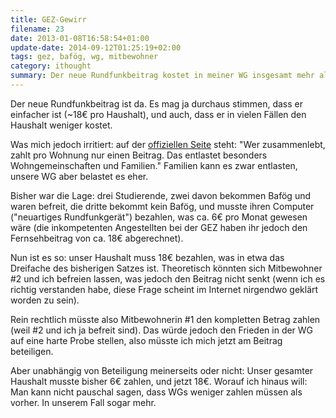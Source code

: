 ```yaml
---
title: GEZ-Gewirr
filename: 23
date: 2013-01-08T16:58:54+01:00
update-date: 2014-09-12T01:25:19+02:00
tags: gez, bafög, wg, mitbewohner
category: ithought
summary: Der neue Rundfunkbeitrag kostet in meiner WG insgesamt mehr als vorher.
---
```


Der neue Rundfunkbeitrag ist da. Es mag ja durchaus stimmen, dass er einfacher ist (~18€ pro Haushalt), und auch, dass er in vielen Fällen den Haushalt weniger kostet.

Was mich jedoch irritiert: auf der [offiziellen Seite](https://www.rundfunkbeitrag.de) steht: "Wer zusammenlebt, zahlt pro Wohnung nur einen Beitrag. Das entlastet besonders Wohngemeinschaften und Familien." Familien kann es zwar entlasten, unsere WG aber belastet es eher.

Bisher war die Lage: drei Studierende, zwei davon bekommen Bafög und waren befreit, die dritte bekommt kein Bafög, und musste ihren Computer ("neuartiges Rundfunkgerät") bezahlen, was ca. 6€ pro Monat gewesen wäre (die inkompetenten Angestellten bei der GEZ haben ihr jedoch den Fernsehbeitrag von ca. 18€ abgerechnet).

Nun ist es so: unser Haushalt muss 18€ bezahlen, was in etwa das Dreifache des bisherigen Satzes ist. Theoretisch könnten sich Mitbewohner #2 und ich befreien lassen, was jedoch den Beitrag nicht senkt (wenn ich es richtig verstanden habe, diese Frage scheint im Internet nirgendwo geklärt worden zu sein).

Rein rechtlich müsste also Mitbewohnerin #1 den kompletten Betrag zahlen (weil #2 und ich ja befreit sind). Das würde jedoch den Frieden in der WG auf eine harte Probe stellen, also müsste ich mich jetzt am Beitrag beteiligen.

Aber unabhängig von Beteiligung meinerseits oder nicht: Unser gesamter Haushalt musste bisher 6€ zahlen, und jetzt 18€. Worauf ich hinaus will: Man kann nicht pauschal sagen, dass WGs weniger zahlen müssen als vorher. In unserem Fall sogar mehr.
